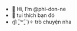 - 👋 Hi, I’m @phi-don-ne
- 👀 tui thích bạn đó
- ദ്ദി ˉ͈̀꒳ˉ͈́ )✧ trò chuyện nha

<!---
phi-don-ne/phi-don-ne is a ✨ special ✨ repository because its `README.md` (this file) appears on your GitHub profile.
You can click the Preview link to take a look at your changes.
--->
